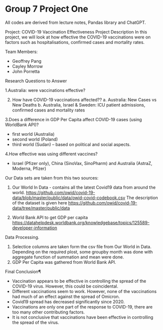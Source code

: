 # Group 7 Project One

All codes are derived from lecture notes, Pandas library and ChatGPT.

Project: COVID-19 Vaccination Effectiveness
Project Description
In this project, we will look at how effective the COVID-19 vaccinations were on factors such as hospitalisations, confirmed cases and mortality rates.

Team Members:
- Geoffrey Pang
- Cayley Morrow
- John Porretta

Research Questions to Answer

1.Australia: were vaccinations effective?

2. How have COVID-19 vaccinations affected??
   a. Australia: New Cases vs New Deaths
   b. Australia, Israel & Sweden: ICU patient admissions, confirmed cases and mortality rates

3.Does a difference in GDP Per Capita affect COVID-19 cases (using WorldBank API)?
   - first world (Australia)
   - second world (Poland)
   - third world (Sudan) – based on political and social aspects.

4.How effective was using different vaccines?
   - Israel (Pfizer only), China (SinoVax, SinoPharm) and Australia (AstraZ, Moderna, Pfizer)


Our Data sets are taken from this two sources:
1. Our World In Data - contains all the latest Covid19 data from around the world.
https://github.com/owid/covid-19-data/blob/master/public/data/owid-covid-codebook.csv
The description of the dataset is given here https://github.com/owid/covid-19-data/tree/master/public/data

2. World Bank API to get GDP per capita
https://datahelpdesk.worldbank.org/knowledgebase/topics/125589-developer-information

Data Processing.
1. Selectice columns are taken form the csv file from Our World in Data.  Depending on the required plost, some groupby month was done with aggregate function of summation and mean were done.
2. GDP Per Capita was gathered from World Bank API.


Final Conclusion¶
- Vaccination appears to be effective in controlling the spread of the COVID-19 virus. However, this could be coincidental.
- Different vaccinations seem to work. However, none of the vaccinations had much of an effect against the spread of Omicron.
- Covid19 spread has decreased significantly since 2020.
- Vaccinations are only one part of the response to COVID-19, there are too many other contributing factors.
- It is not conclusive that vaccinations have been effective in controlling the spread of the virus.
